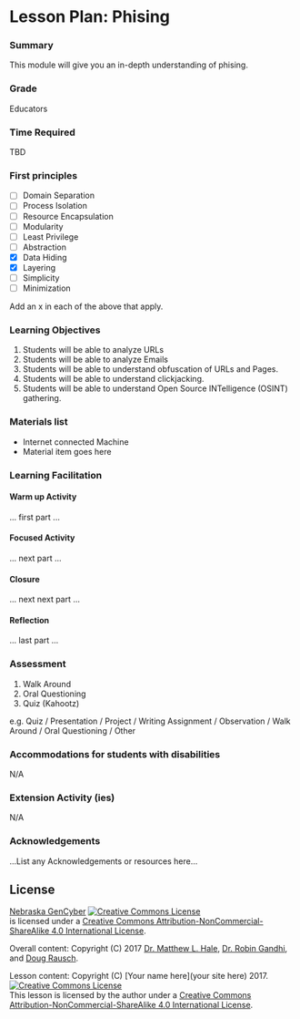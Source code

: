 # Lesson Plan: Phising

### Summary
This module will give you an in-depth understanding of phising.

### Grade
Educators

### Time Required
TBD

### First principles
- [ ] Domain Separation
- [ ] Process Isolation
- [ ] Resource Encapsulation
- [ ] Modularity
- [ ] Least Privilege
- [ ] Abstraction
- [x] Data Hiding
- [x] Layering
- [ ] Simplicity
- [ ] Minimization

Add an x in each of the above that apply.

### Learning Objectives

1. Students will be able to analyze URLs
2. Students will be able to analyze Emails
3. Students will be able to understand obfuscation of URLs and Pages.
4. Students will be able to understand clickjacking.
5. Students will be able to understand Open Source INTelligence (OSINT) gathering.

### Materials list

* Internet connected Machine
* Material item goes here

### Learning Facilitation

#### Warm up Activity
... first part ...

#### Focused Activity
... next part ...

#### Closure
... next next part ...

#### Reflection
... last part ...

### Assessment

1. Walk Around
2. Oral Questioning
3. Quiz (Kahootz) 

e.g. Quiz / Presentation / Project / Writing Assignment / Observation / Walk Around / Oral Questioning / Other

### Accommodations for students with disabilities

N/A

### Extension Activity (ies)

N/A

### Acknowledgements
...List any Acknowledgements or resources here...

## License
[Nebraska GenCyber](https://github.com/MLHale/nebraska-gencyber) <a rel="license" href="http://creativecommons.org/licenses/by-nc-sa/4.0/"><img alt="Creative Commons License" style="border-width:0" src="https://i.creativecommons.org/l/by-nc-sa/4.0/88x31.png" /></a><br /> is licensed under a <a rel="license" href="http://creativecommons.org/licenses/by-nc-sa/4.0/">Creative Commons Attribution-NonCommercial-ShareAlike 4.0 International License</a>.

Overall content: Copyright (C) 2017  [Dr. Matthew L. Hale](http://faculty.ist.unomaha.edu/mhale/), [Dr. Robin Gandhi](http://faculty.ist.unomaha.edu/rgandhi/), and [Doug Rausch](http://www.bellevue.edu/about/leadership/faculty/rausch-douglas).

Lesson content: Copyright (C) [Your name here](your site here) 2017.  
<a rel="license" href="http://creativecommons.org/licenses/by-nc-sa/4.0/"><img alt="Creative Commons License" style="border-width:0" src="https://i.creativecommons.org/l/by-nc-sa/4.0/88x31.png" /></a><br /><span xmlns:dct="http://purl.org/dc/terms/" property="dct:title">This lesson</span> is licensed by the author under a <a rel="license" href="http://creativecommons.org/licenses/by-nc-sa/4.0/">Creative Commons Attribution-NonCommercial-ShareAlike 4.0 International License</a>.
